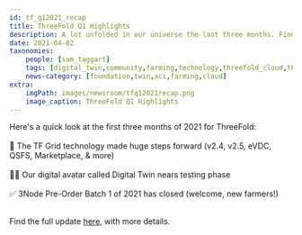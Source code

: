 ```yaml
---
id: tf_q12021_recap
title: ThreeFold Q1 Highlights
description: A lot unfolded in our universe the last three months. Find out all you need to know in our Q1 Recap!
date: 2021-04-02
taxonomies:
    people: [sam_taggart]
    tags: [digital_twin,community,farming,technology,threefold_cloud,threefold_grid,threefold_token,update]
    news-category: [foundation,twin,aci,farming,cloud]
extra:
    imgPath: images/newsroom/tfq12021recap.png
    image_caption: ThreeFold Q1 Highlights
---
```


Here's a quick look at the first three months of 2021 for ThreeFold:
<br/>
<br/>
🚀 The TF Grid technology made huge steps forward (v2.4, v2.5, eVDC, QSFS, Marketplace, & more)
<br/>
<br/>
👯‍♀️ Our digital avatar called Digital Twin nears testing phase
<br/>
<br/>
✅ 3Node Pre-Order Batch 1 of 2021 has closed (welcome, new farmers!)
<br/>
<br/>

Find the full update [here](https://threefold.io/info/threefold#/threefold__q12021recap), with more details.
